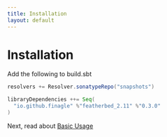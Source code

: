 ```yaml
---
title: Installation
layout: default
---
```


# Installation

Add the following to build.sbt

```scala
resolvers += Resolver.sonatypeRepo("snapshots")

libraryDependencies ++= Seq(
  "io.github.finagle" %"featherbed_2.11" %"0.3.0"
)
```
Next, read about [Basic Usage](02-basic-usage.html)
